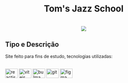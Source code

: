 <h1 align="center">Tom's Jazz School</h1>

<h1 align="center">
  <img src="https://lh3.googleusercontent.com/N2DxYpCdf1fMR81SVjc37ZzJ5Jzftmjxqq8aoA-Bx0CeNxkpMGNtR-hHlV-gPOj3QI5aJPHomEch12By0Kx12NVufZ1hKv2d2FK59FzIM9p472nrbJym_FsBKvrEy4dILvKnRaGgHmTez70rjC4pzRzfag3K1NgSGfExJQjJUZsL_4zpws0fAYexP6fMAcQk46KDG0QwPRd2kbMN8vWbNBxyzfzIlB7s41ag7_W3MGDOOAJmOrJFA0_GvKJv0e81BwMJGMeIGdODoWgbCfsHBt_HYAUSagtf6-gzcQwrVvG8wJMDXyzA51vVdCQxaezI-39cq1_ujaEiB52v4_CwxgWZqxYlgPF1yTZdfnDDamgN4d-gDQRhpe3dIdYfZJm3B4HxpepdWXFTAW62gZBg3c7bQ5cBjvUna-9W52tfeiKoqRYxGLu-R2-LRj9IXKBl6m3d5UiMec8Nlsn6dO0aeokMvMlkmlnYuLQjWSM6TAfsH1bbbJHA_hc3vqlY4zwpIoPyIRwsD5xZNsO_4rycNnouQSFOnnv18Zx--f75Wrcja28SMWCvjq-_vjG4LDeSM92r0mg-UR_raaghmPGTyYwMwUI-XlDz8ct5jNvEFuURn6xpC3rfKXWeAIgT2AE1DOOgtc4ZExX0Dya_uV0_Xzt2G05v12ERvE6CFLA1GiRRu4fYLMUCJx5183bNEIdZEtTR694EoPmCcvnfu6qbue9yyCNidfFsRQ16MP58xLF9KwHzs9JFiDJsj6lsSenNraXDyBXtBLT7Oe9MvjLYAAf48RsiApsEqGuajeyXwo-Pwvjj9E7b1QVn5T8jd35Qo1Xsu52ItJvGV_O6aEiLhDes4YaMtLMxC1D8o4E7UW8G2PgqTd-6Ab8v6ZH46tiDIoghDCqJDd2lXuS8fenzVXS9UyV7-JqQA65_NF9bfrOjk5YTNCxwqGF7J-u6JOYmV_gIPIY1Q02ukLnT8rOvWAGabcCfJYqgY5Ejqsr-1dppNd-UYG_7=w1334-h931-s-no?authuser=0">
</h1>

## Tipo e Descrição

Site feito para fins de estudo, tecnologias utilizadas:

<div style="display: inline_block"><br>
  <img align="center" height="30" width="40" alt="reactjs" src="https://www.svgrepo.com/show/452092/react.svg">
  <img align="center" height="30" width="40" alt="vitejs" src="https://www.svgrepo.com/show/374167/vite.svg">
  <img align="center" height="30" width="40" alt="bulma" src="https://www.svgrepo.com/show/374146/typescript-official.svg">
  <img align="center" height="30" width="40" alt="git" src="https://raw.githubusercontent.com/styled-components/brand/master/styled-components.png">
  <img align="center" height="30" width="40" alt="figma" src="https://www.svgrepo.com/show/452202/figma.svg"> 
</div>
